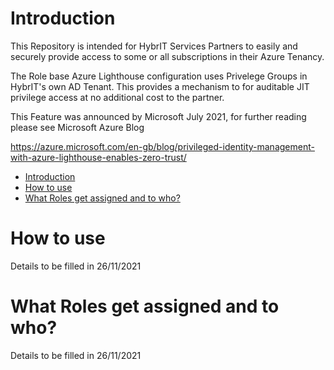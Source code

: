# Introduction

This Repository is intended for HybrIT Services Partners to easily and securely provide access to some or all subscriptions in their Azure Tenancy.

The Role base Azure Lighthouse configuration uses Privelege Groups in HybrIT's own AD Tenant. This provides a mechanism to for auditable JIT privilege access at no additional cost to the partner.

This Feature was announced by Microsoft July 2021, for further reading please see Microsoft Azure Blog

https://azure.microsoft.com/en-gb/blog/privileged-identity-management-with-azure-lighthouse-enables-zero-trust/


- [Introduction](#introduction)
- [How to use](#how-to-use)
- [What Roles get assigned and to who?](#what-roles-get-assigned-and-to-who)

# How to use

Details to be filled in 26/11/2021

# What Roles get assigned and to who?

Details to be filled in 26/11/2021